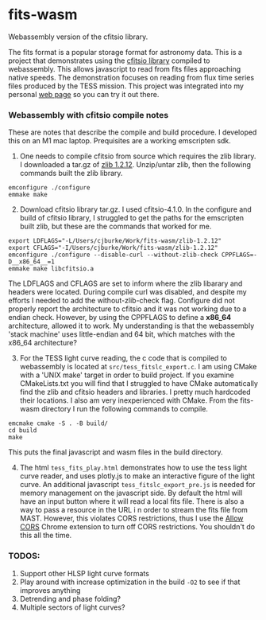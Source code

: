 # fits-wasm
Webassembly version of the cfitsio library.

The fits format is a popular storage format for astronomy data. This is a project that demonstrates using the [cfitsio library](https://heasarc.gsfc.nasa.gov/fitsio/) compiled to webassembly. This allows javascript to read from fits files approaching native speeds. The demonstration focuses on reading from flux time series files produced by the TESS mission. This project was integrated into my personal [web page](https://eta-earth.org/tess_fits_play.html) so you can try it out there. 

### Webassembly with cfitsio compile notes
These are notes that describe the compile and build procedure. I developed this  on an M1 mac laptop. Prequisites are a working emscripten sdk.
1. One needs to compile cfitsio from source which requires the zlib library. I downloaded a tar.gz of [zlib 1.2.12](https://zlib.net/). Unzip/untar zlib, then the following commands built the zlib library.
```
emconfigure ./configure
emmake make
```
2. Download cfitsio library tar.gz. I used cfitsio-4.1.0. In the configure and build of cfitsio library, I struggled to get the paths for the emscripten built zlib, but these are the commands that worked for me.
```
export LDFLAGS="-L/Users/cjburke/Work/fits-wasm/zlib-1.2.12"
export CFLAGS="-I/Users/cjburke/Work/fits-wasm/zlib-1.2.12"
emconfigure ./configure --disable-curl --without-zlib-check CPPFLAGS=-D__x86_64__=1
emmake make libcfitsio.a
```
The LDFLAGS and CFLAGS are set to inform where the zlib libarary and headers were located. During compile curl was disabled, and despite my efforts I needed to add the without-zlib-check flag. Configure did not properly report the architecture to cfitsio and it was not working due to a endian check. However, by using the CPPFLAGS to define a __x86_64__ architecture, allowed it to work. My understanding is that the webassembly 'stack machine' uses little-endian and 64 bit, which matches with the x86_64 architecture?

3. For the TESS light curve reading, the c code that is compiled to webassembly is located at `src/tess_fitslc_export.c`. I am using CMake with a 'UNIX make' target in order to build project. If you examine CMakeLists.txt you will find that I struggled to have CMake automatically find the zlib and cfitsio headers and libraries. I pretty much hardcoded their locations. I also am very inexperienced with CMake. From the fits-wasm directory I run the following commands to compile.
```
emcmake cmake -S . -B build/
cd build
make
```
This puts the final javascript and wasm files in the build directory.

4. The html `tess_fits_play.html` demonstrates how to use the tess light curve reader, and uses plotly.js to make an interactive figure of the light curve. An additional javascript `tess_fitslc_export_pre.js` is needed for memory management on the javascript side. By default the html will have an input button where it will read a local fits file. There is also a way to pass a resource in the URL i n order to stream the fits file from MAST. However, this violates CORS restrictions, thus I use the [Allow CORS](https://chrome.google.com/webstore/detail/allow-cors-access-control/lhobafahddgcelffkeicbaginigeejlf?hl=en) Chrome extension to turn off CORS restrictions. You shouldn't do this all the time.

### TODOS:
1.  Support other HLSP light curve formats
2. Play around with increase optimization in the build `-O2` to see if that improves anything
3. Detrending and phase folding?
4. Multiple sectors of light curves?

